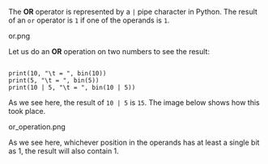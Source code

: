 The **OR** operator is represented by a `|` pipe character in Python. The result of an `or` operator is `1` if one of the operands is `1`.

<image>or.png</image>

Let us do an **OR** operation on two numbers to see the result:

<codeblock language="python" type="lesson">
<code>
print(10, "\t = ", bin(10))
print(5, "\t = ", bin(5))
print(10 | 5, "\t = ", bin(10 | 5))
</code>
</codeblock>

As we see here, the result of `10 | 5` is `15`. The image below shows how this took place.

<image>or_operation.png</image>

As we see here, whichever position in the operands has at least a single bit as 1, the result will also contain 1.

